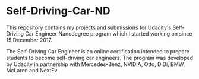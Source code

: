 # Self-Driving-Car-ND

This repository contains my projects and submissions for Udacity's Self-Driving Car Engineer Nanodegree program
which I started working on since 15 December 2017.

The Self-Driving Car Engineer is an online certification intended to prepare students to become 
self-driving car engineers. The program was developed by Udacity in partnership with Mercedes-Benz, 
NVIDIA, Otto, DiDi, BMW, McLaren and NextEv.
